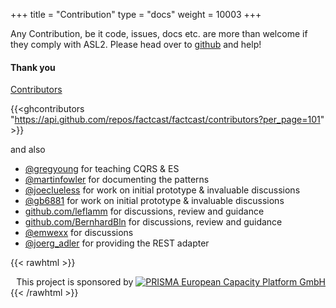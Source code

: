 +++
title = "Contribution"
type = "docs"
weight = 10003
+++

Any Contribution, be it code, issues, docs etc. are more than welcome if they comply with ASL2. Please head over to
[github](https://github.com/factcast/factcast) and help! 

#### Thank you

[Contributors](https://github.com/factcast/factcast/graphs/contributors) 

{{<ghcontributors
"https://api.github.com/repos/factcast/factcast/contributors?per_page=101" >}}

and also

* [@gregyoung](https://twitter.com/gregyoung) for teaching CQRS & ES
* [@martinfowler](https://twitter.com/martinfowler) for documenting the patterns
* [@joeclueless](https://twitter.com/joeclueless) for work on initial prototype & invaluable discussions 
* [@gb6881](https://twitter.com/gb6881) for work on initial prototype & invaluable discussions
* [github.com/leflamm](https://github.com/leflamm) for discussions, review and guidance
* [github.com/BernhardBln](https://github.com/BernhardBln) for discussions, review and guidance
* [@emwexx](https://twitter.com/emwexx) for discussions
* [@joerg_adler](https://twitter.com/joerg_adler) for providing the REST adapter



{{< rawhtml >}}
<div align="right">This project is sponsored by
<a href="https://www.prisma-capacity.eu/careers#job-offers"><img
align="bottom" alt="PRISMA European Capacity Platform GmbH" class="inline"
src="/prisma.png"
/></a>
</div>
{{< /rawhtml >}}
